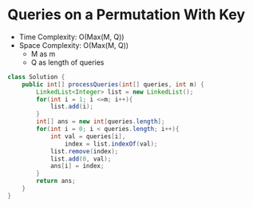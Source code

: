 # Queries on a Permutation With Key

- Time Complexity: O(Max(M, Q))
- Space Complexity: O(Max(M, Q))
  - M as m
  - Q as length of queries

```java
class Solution {
    public int[] processQueries(int[] queries, int m) {
        LinkedList<Integer> list = new LinkedList();
        for(int i = 1; i <=m; i++){
            list.add(i);
        }
        int[] ans = new int[queries.length];
        for(int i = 0; i < queries.length; i++){
            int val = queries[i],
                index = list.indexOf(val);
            list.remove(index);
            list.add(0, val);
            ans[i] = index;
        }
        return ans;
    }
}
```
